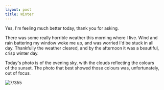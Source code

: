 ```yaml
---
layout: post
title: Winter
---
```

Yes, I'm feeling much better today, thank you for asking.

There was some really horrible weather this morning where I live. Wind and rain battering my window woke me up, and was worried I'd be stuck in all day. Thankfully the weather cleared, and by the afternoon it was a beautiful, crisp winter day.

Today's photo is of the evening sky, with the clouds reflecting the colours of the sunset. The photo that best showed those colours was, unfortunately, out of focus.
<!--break-->
![7/355](media.humanboring.net/photos/2016-01-07.jpeg)